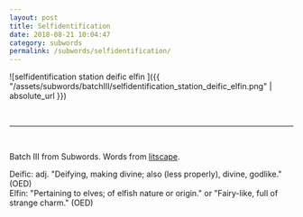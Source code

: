 ```yaml
---
layout: post
title: Selfidentification 
date: 2018-08-21 10:04:47
category: subwords
permalink: /subwords/selfidentification/ 
---
```


![selfidentification station deific elfin ]({{ "/assets/subwords/batchIII/selfidentification_station_deific_elfin.png" | absolute_url }})


&nbsp;

---

&nbsp;

Batch III from Subwords. Words from [litscape](https://www.litscape.com/).

Deific: adj. "Deifying, making divine; also (less properly), divine, godlike." (OED)  
Elfin: "Pertaining to elves; of elfish nature or origin." or "Fairy-like, full of strange charm." (OED)  
